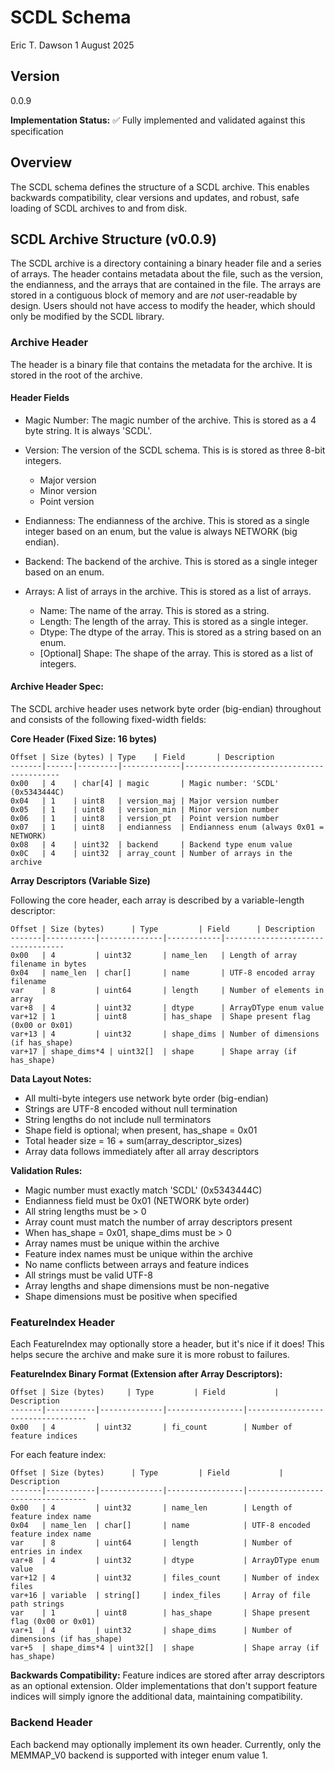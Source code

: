 # SCDL Schema

Eric T. Dawson
1 August 2025

## Version

0.0.9

**Implementation Status:** ✅ Fully implemented and validated against this specification

## Overview

The SCDL schema defines the structure of a SCDL archive. This enables backwards compatibility,
clear versions and updates, and robust, safe loading of SCDL archives to and from disk.

## SCDL Archive Structure (v0.0.9)

The SCDL archive is a directory containing a binary header file and a series of arrays.
The header contains metadata about the file, such as the version, the endianness, and the arrays that are contained in the file.
The arrays are stored in a contiguous block of memory and are *not* user-readable by design. Users should not
have access to modify the header, which should only be modified by the SCDL library.

### Archive Header

The header is a binary file that contains the metadata for the archive. It is stored in the root of the archive.

#### Header Fields

- Magic Number: The magic number of the archive. This is stored as a 4 byte string. It is always 'SCDL'.

- Version: The version of the SCDL schema. This is is stored as three 8-bit integers.

  - Major version
  - Minor version
  - Point version

- Endianness: The endianness of the archive. This is stored as a single integer based on an enum, but the value is always NETWORK (big endian).

- Backend: The backend of the archive. This is stored as a single integer based on an enum.

- Arrays: A list of arrays in the archive. This is stored as a list of arrays.

  - Name: The name of the array. This is stored as a string.
  - Length: The length of the array. This is stored as a single integer.
  - Dtype: The dtype of the array. This is stored as a string based on an enum.
  - [Optional] Shape: The shape of the array. This is stored as a list of integers.

#### Archive Header Spec:

The SCDL archive header uses network byte order (big-endian) throughout and consists of the following fixed-width fields:

**Core Header (Fixed Size: 16 bytes)**

```
Offset | Size (bytes) | Type    | Field       | Description
-------|------|---------|-------------|------------------------------------------
0x00   | 4    | char[4] | magic       | Magic number: 'SCDL' (0x5343444C)
0x04   | 1    | uint8   | version_maj | Major version number
0x05   | 1    | uint8   | version_min | Minor version number
0x06   | 1    | uint8   | version_pt  | Point version number
0x07   | 1    | uint8   | endianness  | Endianness enum (always 0x01 = NETWORK)
0x08   | 4    | uint32  | backend     | Backend type enum value
0x0C   | 4    | uint32  | array_count | Number of arrays in the archive
```

**Array Descriptors (Variable Size)**

Following the core header, each array is described by a variable-length descriptor:

```
Offset | Size (bytes)      | Type         | Field      | Description
-------|-----------|--------------|------------|----------------------------------
0x00   | 4         | uint32       | name_len   | Length of array filename in bytes
0x04   | name_len  | char[]       | name       | UTF-8 encoded array filename
var    | 8         | uint64       | length     | Number of elements in array
var+8  | 4         | uint32       | dtype      | ArrayDType enum value
var+12 | 1         | uint8        | has_shape  | Shape present flag (0x00 or 0x01)
var+13 | 4         | uint32       | shape_dims | Number of dimensions (if has_shape)
var+17 | shape_dims*4 | uint32[]  | shape      | Shape array (if has_shape)
```

**Data Layout Notes:**

- All multi-byte integers use network byte order (big-endian)
- Strings are UTF-8 encoded without null termination
- String lengths do not include null terminators
- Shape field is optional; when present, has_shape = 0x01
- Total header size = 16 + sum(array_descriptor_sizes)
- Array data follows immediately after all array descriptors

**Validation Rules:**

- Magic number must exactly match 'SCDL' (0x5343444C)
- Endianness field must be 0x01 (NETWORK byte order)
- All string lengths must be > 0
- Array count must match the number of array descriptors present
- When has_shape = 0x01, shape_dims must be > 0
- Array names must be unique within the archive
- Feature index names must be unique within the archive
- No name conflicts between arrays and feature indices
- All strings must be valid UTF-8
- Array lengths and shape dimensions must be non-negative
- Shape dimensions must be positive when specified

### FeatureIndex Header

Each FeatureIndex may optionally store a header, but it's nice if it does! This helps secure the archive and
make sure it is more robust to failures.

**FeatureIndex Binary Format (Extension after Array Descriptors):**

```
Offset | Size (bytes)     | Type         | Field           | Description
-------|-----------|--------------|-----------------|----------------------------------
0x00   | 4         | uint32       | fi_count        | Number of feature indices
```

For each feature index:

```
Offset | Size (bytes)      | Type         | Field           | Description
-------|-----------|--------------|-----------------|----------------------------------
0x00   | 4         | uint32       | name_len        | Length of feature index name
0x04   | name_len  | char[]       | name            | UTF-8 encoded feature index name
var    | 8         | uint64       | length          | Number of entries in index
var+8  | 4         | uint32       | dtype           | ArrayDType enum value
var+12 | 4         | uint32       | files_count     | Number of index files
var+16 | variable  | string[]     | index_files     | Array of file path strings
var    | 1         | uint8        | has_shape       | Shape present flag (0x00 or 0x01)
var+1  | 4         | uint32       | shape_dims      | Number of dimensions (if has_shape)
var+5  | shape_dims*4 | uint32[]  | shape           | Shape array (if has_shape)
```

**Backwards Compatibility:**
Feature indices are stored after array descriptors as an optional extension. Older implementations that don't support feature indices will simply ignore the additional data, maintaining compatibility.

### Backend Header

Each backend may optionally implement its own header. Currently, only the MEMMAP_V0 backend is supported with integer enum value 1.
